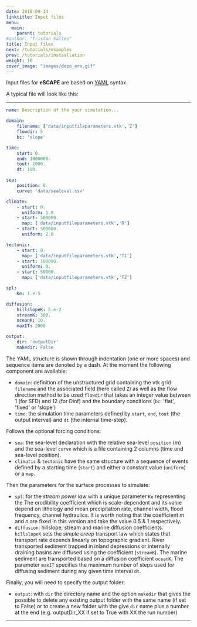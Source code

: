 ```yaml
---
date: 2018-09-14
linktitle: Input files
menu:
  main:
    parent: tutorials
#author: "Tristan Salles"
title: Input files
next: /tutorials/examples
prev: /tutorials/instaallation
weight: 10
cover_image: "images/depo_ero.gif"
---
```


Input files for **eSCAPE** are based on [YAML](https://circleci.com/blog/what-is-yaml-a-beginner-s-guide/) syntax.

A typical file will look like this:

***

```YAML
name: Description of the your simulation...

domain:
    filename: ['data/inputfileparameters.vtk','Z']
    flowdir: 5
    bc: 'slope'

time:
    start: 0.
    end: 1000000.
    tout: 1000.
    dt: 100.

sea:
    position: 0.
    curve: 'data/sealevel.csv'

climate:
    - start: 0.
      uniform: 1.0
    - start: 500000.
      map: ['data/inputfileparameters.vtk','R']
    - start: 500000.
      uniform: 2.0

tectonic:
    - start: 0.
      map: ['data/inputfileparameters.vtk','T1']
    - start: 100000.
      uniform: 0.
    - start: 50000.
      map: ['data/inputfileparameters.vtk','T2']

spl:
    Ke: 1.e-5

diffusion:
    hillslopeK: 5.e-2
    streamK: 300.
    oceanK: 10.
    maxIT: 2000

output:
    dir: 'outputDir'
    makedir: False

```

The YAML structure is shown through indentation (one or more spaces) and sequence items are denoted by a dash. At the moment the following component are available:

+ `domain`: definition of the unstructured grid containing the vtk grid `filename` and the associated field (here called `Z`) as well as the flow direction method to be used `flowdir` that takes an integer value between 1 (for SFD) and 12 (for Dinf) and the boundary conditions (`bc`: 'flat', 'fixed' or 'slope')
+ `time`: the simulation time parameters defined by `start`, `end`, `tout` (the output interval) and `dt` (the internal time-step).

Follows the optional forcing conditions:

+ `sea`: the sea-level declaration with the relative sea-level `position` (m) and the sea-level `curve` which is a file containing 2 columns (time and sea-level position).
+ `climatic` & `tectonic` have the same structure with a sequence of events defined by a starting time (`start`) and either a constant value (`uniform`) or a `map`.

Then the parameters for the surface processes to simulate:

+ `spl`: for the _stream power law_ with a unique parameter `Ke` representing the The erodibility coefficient which is scale-dependent and its value depend on lithology and mean precipitation rate, channel width, flood frequency, channel hydraulics. It is worth noting that the coefficient _m_ and _n_ are fixed in this version and take the value 0.5 & 1 respectively.
+ `diffusion`: hillslope, stream and marine diffusion coefficients. `hillslopeK` sets the _simple creep_ transport law which states that transport rate depends linearly on topographic gradient. River transported sediment trapped in inland depressions or  internally draining basins are diffused using the coefficient (`streamK`). The marine sediment are transported based on a diffusion coefficient `oceanK`. The parameter `maxIT` specifies the maximum number of steps used for diffusing sediment during any given time interval `dt`.

Finally, you will need to specify the output folder:

+ `output`: with `dir` the directory name and the option `makedir` that gives the possible to delete any existing output folder with the same name (if set to False) or to create a new folder with the give `dir` name plus a number at the end (e.g. outputDir_XX if set to True with XX the run number)

***
